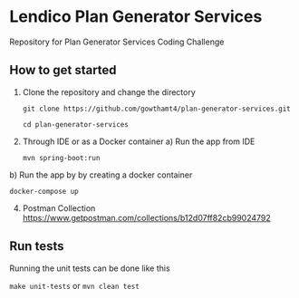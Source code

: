 # Lendico Plan Generator Services

Repository for Plan Generator Services Coding Challenge

## How to get started

1. Clone the repository and change the directory

   `git clone https://github.com/gowthamt4/plan-generator-services.git`

   `cd plan-generator-services`

2. Through IDE or as a Docker container
 a) Run the app from IDE

   `mvn spring-boot:run`


 b) Run the app by by creating a docker container

  `docker-compose up`

4. Postman Collection
   https://www.getpostman.com/collections/b12d07ff82cb99024792

## Run tests

Running the unit tests can be done like this

`make unit-tests` or `mvn clean test`

